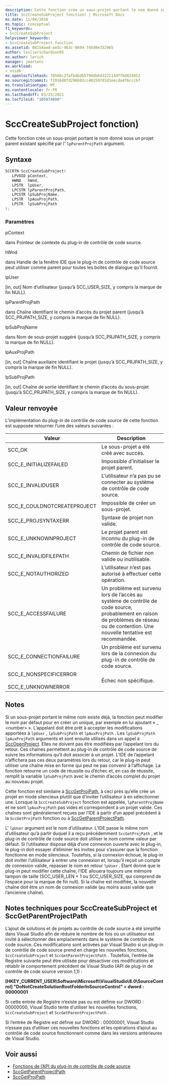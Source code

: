 ```yaml
---
description: Cette fonction crée un sous-projet portant le nom donné sous un projet parent existant spécifié par l’argument lpParentProjPath.
title: SccCreateSubProject fonction) | Microsoft Docs
ms.date: 11/04/2016
ms.topic: conceptual
f1_keywords:
- SccCreateSubProject
helpviewer_keywords:
- SccCreateSubProject function
ms.assetid: 08154aed-ae5c-463c-8694-745d0e332965
author: leslierichardson95
ms.author: lerich
manager: jmartens
ms.workload:
- vssdk
ms.openlocfilehash: 70568c27afb4bdb5794db64322113dffbd824452
ms.sourcegitcommit: f2916d8fd296b92cc402597d1d1eecda4f6cccbf
ms.translationtype: MT
ms.contentlocale: fr-FR
ms.lasthandoff: 03/25/2021
ms.locfileid: "105074000"
---
```

# <a name="scccreatesubproject-function"></a>SccCreateSubProject fonction)
Cette fonction crée un sous-projet portant le nom donné sous un projet parent existant spécifié par l' `lpParentProjPath` argument.

## <a name="syntax"></a>Syntaxe

```cpp
SCCRTN SccCreateSubProject(
   LPVOID pContext,
   HWND   hWnd,
   LPSTR  lpUser,
   LPCSTR lpParentProjPath,
   LPCSTR lpSubProjName,
   LPSTR  lpAuxProjPath,
   LPSTR  lpSubProjPath
);
```

### <a name="parameters"></a>Paramètres
 pContext

dans Pointeur de contexte du plug-in de contrôle de code source.

 hWnd

dans Handle de la fenêtre IDE que le plug-in de contrôle de code source peut utiliser comme parent pour toutes les boîtes de dialogue qu’il fournit.

 lpUser

[in, out] Nom d’utilisateur (jusqu’à SCC_USER_SIZE, y compris la marque de fin NULL).

 lpParentProjPath

dans Chaîne identifiant le chemin d’accès du projet parent (jusqu’à SCC_PRJPATH_SIZE, y compris la marque de fin NULL).

 lpSubProjName

dans Nom de sous-projet suggéré (jusqu’à SCC_PRJPATH_SIZE, y compris la marque de fin NULL).

 lpAuxProjPath

[in, out] Chaîne auxiliaire identifiant le projet (jusqu’à SCC_PRJPATH_SIZE, y compris la marque de fin NULL).

 lpSubProjPath

[in, out] Chaîne de sortie identifiant le chemin d’accès du sous-projet (jusqu’à SCC_PRJPATH_SIZE, y compris la marque de fin NULL).

## <a name="return-value"></a>Valeur renvoyée
 L’implémentation du plug-in de contrôle de code source de cette fonction est supposée retourner l’une des valeurs suivantes :

|Valeur|Description|
|-----------|-----------------|
|SCC_OK|Le sous-projet a été créé avec succès.|
|SCC_E_INITIALIZEFAILED|Impossible d’initialiser le projet parent.|
|SCC_E_INVALIDUSER|L’utilisateur n’a pas pu se connecter au système de contrôle de code source.|
|SCC_E_COULDNOTCREATEPROJECT|Impossible de créer un sous-projet.|
|SCC_E_PROJSYNTAXERR|Syntaxe de projet non valide.|
|SCC_E_UNKNOWNPROJECT|Le projet parent est inconnu du plug-in de contrôle de code source.|
|SCC_E_INVALIDFILEPATH|Chemin de fichier non valide ou inutilisable.|
|SCC_E_NOTAUTHORIZED|L’utilisateur n’est pas autorisé à effectuer cette opération.|
|SCC_E_ACCESSFAILURE|Un problème est survenu lors de l’accès au système de contrôle de code source, probablement en raison de problèmes de réseau ou de contention. Une nouvelle tentative est recommandée.|
|SCC_E_CONNECTIONFAILURE|Un problème est survenu lors de la connexion du plug-in de contrôle de code source.|
|SCC_E_NONSPECIFICERROR<br /><br /> SCC_E_UNKNOWNERROR|Échec non spécifique.|

## <a name="remarks"></a>Notes
 Si un sous-projet portant le même nom existe déjà, la fonction peut modifier le nom par défaut pour en créer un unique, par exemple en lui ajoutant « _ \<number> ». L’appelant doit être prêt à accepter les modifications apportées à `lpUser` , `lpSubProjPath` et `lpAuxProjPath` . Les `lpSubProjPath` `lpAuxProjPath` arguments et sont ensuite utilisés dans un appel à [SccOpenProject](../extensibility/sccopenproject-function.md). Elles ne doivent pas être modifiées par l’appelant lors du retour. Ces chaînes permettent au plug-in de contrôle de code source de suivre les informations qu’il doit associer à un projet. L’IDE de l’appelant n’affichera pas ces deux paramètres lors du retour, car le plug-in peut utiliser une chaîne mise en forme qui peut ne pas convenir à l’affichage. La fonction retourne un code de réussite ou d’échec et, en cas de réussite, remplit la variable `lpSubProjPath` avec le chemin d’accès complet du projet au nouveau projet.

 Cette fonction est similaire à [SccGetProjPath](../extensibility/sccgetprojpath-function.md), à ceci près qu’elle crée un projet en mode silencieux plutôt que d’inviter l’utilisateur à en sélectionner une. Lorsque la `SccCreateSubProject` fonction est appelée, `lpParentProjName` et ne sont `lpAuxProjPath` pas vides et correspondent à un projet valide. Ces chaînes sont généralement reçues par l’IDE à partir d’un appel précédent à la `SccGetProjPath` fonction ou à [SccGetParentProjectPath](../extensibility/sccgetparentprojectpath-function.md).

 L' `lpUser` argument est le nom d’utilisateur. L’IDE passe le même nom d’utilisateur qu’à partir duquel il a reçu précédemment `SccGetProjPath` , et le plug-in de contrôle de code source doit utiliser le nom comme valeur par défaut. Si l’utilisateur dispose déjà d’une connexion ouverte avec le plug-in, le plug-in doit essayer d’éliminer les invites pour s’assurer que la fonction fonctionne en mode silencieux. Toutefois, si la connexion échoue, le plug-in doit inviter l’utilisateur à entrer une connexion et, lorsqu’il reçoit un compte de connexion valide, repasser le nom en retour `lpUser` . Étant donné que le plug-in peut modifier cette chaîne, l’IDE allouera toujours une mémoire tampon de taille (SCC_USER_LEN + 1 ou SCC_USER_SIZE, qui comprend de l’espace pour la marque de fin null). Si la chaîne est modifiée, la nouvelle chaîne doit être un nom de connexion valide (au moins aussi valide que l’ancienne chaîne).

## <a name="technical-notes-for-scccreatesubproject-and-sccgetparentprojectpath"></a>Notes techniques pour SccCreateSubProject et SccGetParentProjectPath
 L’ajout de solutions et de projets au contrôle de code source a été simplifié dans Visual Studio afin de réduire le nombre de fois où un utilisateur est invité à sélectionner des emplacements dans le système de contrôle de code source. Ces modifications sont activées par Visual Studio si un plug-in de contrôle de code source prend en charge les nouvelles fonctions, `SccCreateSubProject` et `SccGetParentProjectPath` . Toutefois, l’entrée de Registre suivante peut être utilisée pour désactiver ces modifications et rétablir le comportement précédent de Visual Studio (API de plug-in de contrôle de code source version 1,1) :

 **[HKEY_CURRENT_USER\Software\Microsoft\VisualStudio\8.0\SourceControl] "DoNotCreateSolutionRootFolderInSourceControl" = dword : 00000001**

 Si cette entrée de Registre n’existe pas ou est définie sur DWORD : 00000000, Visual Studio tente d’utiliser les nouvelles fonctions, `SccCreateSubProject` et `SccGetParentProjectPath` .

 Si l’entrée de Registre est définie sur DWORD : 00000001, Visual Studio n’essaie pas d’utiliser ces nouvelles fonctions et les opérations d’ajout au contrôle de code source fonctionnent comme dans les versions antérieures de Visual Studio.

## <a name="see-also"></a>Voir aussi
- [Fonctions de l’API du plug-in de contrôle de code source](../extensibility/source-control-plug-in-api-functions.md)
- [SccGetParentProjectPath](../extensibility/sccgetparentprojectpath-function.md)
- [SccGetProjPath](../extensibility/sccgetprojpath-function.md)
